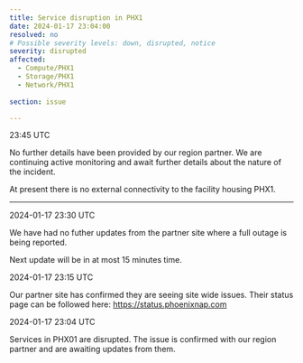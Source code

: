 ```yaml
---
title: Service disruption in PHX1
date: 2024-01-17 23:04:00
resolved: no
# Possible severity levels: down, disrupted, notice
severity: disrupted 
affected:
  - Compute/PHX1
  - Storage/PHX1
  - Network/PHX1
    
section: issue

---
```


23:45 UTC

No further details have been provided by our region partner. We are continuing active monitoring and await further details about the nature of the incident.

At present there is no external connectivity to the facility housing PHX1.

---

2024-01-17 23:30 UTC

We have had no futher updates from the partner site where a full outage is being reported. 

Next update will be in at most 15 minutes time.

2024-01-17 23:15 UTC

Our partner site has confirmed they are seeing site wide issues. Their status page can be followed here: https://status.phoenixnap.com

2024-01-17 23:04 UTC

Services in PHX01 are disrupted. The issue is confirmed with our region partner and are awaiting updates from them. 

